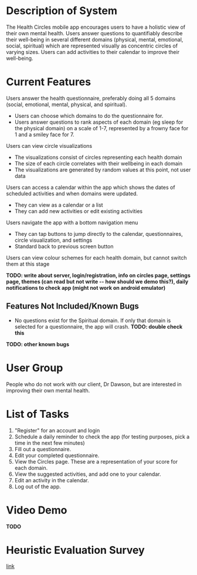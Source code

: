 # Description of System

The Health Circles mobile app encourages users to have a holistic view of their own mental health. Users answer questions to quantifiably describe their well-being in several different domains (physical, mental, emotional, social, spiritual) which are represented visually as concentric circles of varying sizes. Users can add activities to their calendar to improve their well-being.

# Current Features

Users answer the health questionnaire, preferably doing all 5 domains (social, emotional, mental, physical, and spiritual).

- Users can choose which domains to do the questionnaire for.
- Users answer questions to rank aspects of each domain (eg sleep for the physical domain) on a scale of 1-7, represented by a frowny face for 1 and a smiley face for 7.

Users can view circle visualizations

- The visualizations consist of circles representing each health domain
- The size of each circle correlates with their wellbeing in each domain
- The visualizations are generated by random values at this point, not user data

Users can access a calendar within the app which shows the dates of scheduled activities and when domains were updated.

- They can view as a calendar or a list
- They can add new activities or edit existing activities

Users navigate the app with a bottom navigation menu

- They can tap buttons to jump directly to the calendar, questionnaires, circle visualization, and settings
- Standard back to previous screen button

Users can view colour schemes for each health domain, but cannot switch them at this stage

**TODO: write about server, login/registration, info on circles page, settings page, themes (can read but not write -- how should we demo this?), daily notifications to check app (might not work on android emulator)**

## Features Not Included/Known Bugs

- No questions exist for the Spiritual domain. If only that domain is selected for a questionnaire, the app will crash. **TODO: double check this**

**TODO: other known bugs**

# User Group

People who do not work with our client, Dr Dawson, but are interested in improving their own mental health.

# List of Tasks
1. "Register" for an account and login
2. Schedule a daily reminder to check the app (for testing purposes, pick a time in the next few minutes)
3. Fill out a questionnaire.
4. Edit your completed questionnaire.
5. View the Circles page. These are a representation of your score for each domain.
6. View the suggested activities, and add one to your calendar.
7. Edit an activity in the calendar.
8. Log out of the app.

# Video Demo

**TODO**

# Heuristic Evaluation Survey

[link](https://docs.google.com/forms/d/e/1FAIpQLSdTY7NR-L9TKDOhcJmgn7vmEN0A6KYMM0NiC4vDJ1hhfAEK5g/viewform?usp=sf_link)
